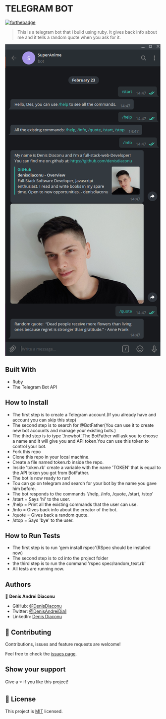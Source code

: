 # TELEGRAM BOT


[![forthebadge](https://forthebadge.com/images/badges/made-with-ruby.svg)](https://forthebadge.com)

> This is a telegram bot that i build using ruby. It gives back info about me and it tells a random quote when you ask for it.

![Screenshot](https://github.com/denisdiaconu/telegram_bot/blob/test/Screenshot%20from%202021-02-23%2014-49-32.png)

## Built With

- Ruby
- The Telegram Bot API

## How to Install
- The first step is to create a Telegram account.(If you already have and account you can skip this step)
- The second step is to search for @BotFather(You can use it to create new bot accounts and manage your existing bots.)
- The third step is to type '/newbot'.The BotFather will ask you to choose a name and it will give you and API token.You can use this token to control your bot.
- Fork this repo
- Clone this repo in your local machine.
- Create a file named token.rb inside the repo.
- Inside 'token.rb' create a variable with the name 'TOKEN' that is equal to the API token you got from BotFather.
- The bot is now ready to run!
- Tou can go on telegram and search for your bot by the name you gave him before.
- The bot responds to the commands '/help, /info, /quote, /start, /stop'
- /start = Says 'hi' to the user.
- /help = Print all the existing commands that the user can use.
- /info = Gives back info about the creator of the bot.
- /quote = Gives back a random quote.
- /stop = Says 'bye' to the user.


## How to Run Tests

- The first step is to run 'gem install rspec'(RSpec should be installed now)
- The second step is to cd into the project folder
- the third step is to run the command 'rspec spec/random_text.rb'
- All tests are running now.


## Authors

👤 **Denis Andrei Diaconu**

- GitHub: [@DenisDiaconu](https://github.com/denisdiaconu)
- Twitter: [@DenisAndreiDia1](https://twitter.com/DenisAndreiDia1)
- LinkedIn: [Denis Diaconu](https://www.linkedin.com/in/denis-diaconu-1394091b7/)

## 🤝 Contributing

Contributions, issues and feature requests are welcome!

Feel free to check the [issues page](issues/).

## Show your support

Give a ⭐️ if you like this project!

## 📝 License

This project is [MIT](lic.url) licensed.
